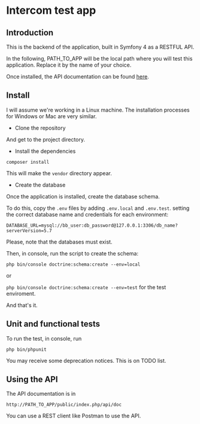 # Intercom test app

## Introduction

This is the backend of the application, built in Symfony 4 as a RESTFUL API.

In the following, PATH_TO_APP will be the local path where you will test this application. Replace it by the name of your choice.

Once installed, the API documentation can be found [here](http://PATH_TO_APP/public/index.php/api/doc).

## Install

I will assume we're working in a Linux machine. The installation processes for Windows or Mac are very 
similar.

* Clone the repository

And get to the project directory.

* Install the dependencies

`composer install`

This will make the `vendor` directory appear.

* Create the database

Once the application is installed, create the database schema.

To do this, copy the `.env` files by adding `.env.local` and `.env.test`. setting the correct database name and credentials for each environment:

`DATABASE_URL=mysql://bb_user:db_password@127.0.0.1:3306/db_name?serverVersion=5.7`

Please, note that the databases must exist.

Then, in console, run the script to create the schema:

`php bin/console doctrine:schema:create --env=local`

or

`php bin/console doctrine:schema:create --env=test` for the test enviroment. 

And that's it.

## Unit and functional tests

To run the test, in console, run

`php bin/phpunit`

You may receive some deprecation notices. This is on TODO list.

## Using the API

The API documentation is in

`http://PATH_TO_APP/public/index.php/api/doc`

You can use a REST client like Postman to use the API.


